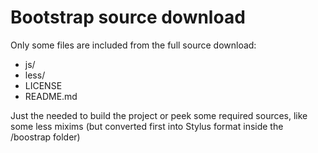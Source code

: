 # Bootstrap source download

Only some files are included from the full source download:
- js/
- less/
- LICENSE
- README.md

Just the needed to build the project or peek some required sources,
like some less mixims (but converted first into Stylus format 
inside the /boostrap folder)